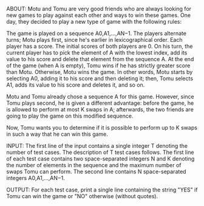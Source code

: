 ABOUT:
Motu and Tomu are very good friends who are always looking for new games to play against each other and ways to win these games. One day, they decided to play a new type of game with the following rules:

The game is played on a sequence A0,A1,…,AN−1.
The players alternate turns; Motu plays first, since he's earlier in lexicographical order.
Each player has a score. The initial scores of both players are 0.
On his turn, the current player has to pick the element of A with the lowest index, add its value to his score and delete that element from the sequence A.
At the end of the game (when A is empty), Tomu wins if he has strictly greater score than Motu. Otherwise, Motu wins the game.
In other words, Motu starts by selecting A0, adding it to his score and then deleting it; then, Tomu selects A1, adds its value to his score and deletes it, and so on.

Motu and Tomu already chose a sequence A for this game. However, since Tomu plays second, he is given a different advantage: before the game, he is allowed to perform at most K swaps in A; afterwards, the two friends are going to play the game on this modified sequence.

Now, Tomu wants you to determine if it is possible to perform up to K swaps in such a way that he can win this game.

INPUT:
The first line of the input contains a single integer T denoting the number of test cases. The description of T test cases follows.
The first line of each test case contains two space-separated integers N and K denoting the number of elements in the sequence and the maximum number of swaps Tomu can perform.
The second line contains N space-separated integers A0,A1,…,AN−1.

OUTPUT:
For each test case, print a single line containing the string "YES" if Tomu can win the game or "NO" otherwise (without quotes).